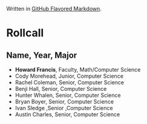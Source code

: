 Written in [GitHub Flavored Markdown](https://help.github.com/articles/github-flavored-markdown).

Rollcall
========

Name, Year, Major
-------------------------------------------------
* **Howard Francis**, Faculty, Math/Computer Science
* Cody Morehead, Junior, Computer Science
* Rachel Coleman, Senior, Computer Science
* Benji Hall, Senior, Computer Science 
* Hunter Whalen, Senior, Computer Science
* Bryan Boyer, Senior, Computer Science
* Ivan Sledge ,Senior ,Computer Science
* Austin Charles, Senior, Computer Science
